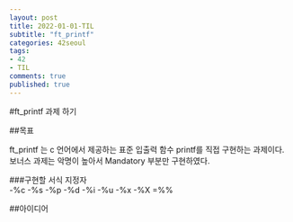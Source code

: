 ```yaml
---
layout: post
title: 2022-01-01-TIL
subtitle: "ft_printf"
categories: 42seoul
tags:
- 42
- TIL
comments: true
published: true
---
```


#ft_printf 과제 하기

##목표  

ft_printf 는 c 언어에서 제공하는 표준 입출력 함수 printf를 직접 구현하는 과제이다.  
보너스 과제는 악명이 높아서 Mandatory 부분만 구현하였다.  
  
  
###구현할 서식 지정자  
-%c
-%s
-%p
-%d
-%i
-%u
-%x
-%X
=%%

##아이디어  


